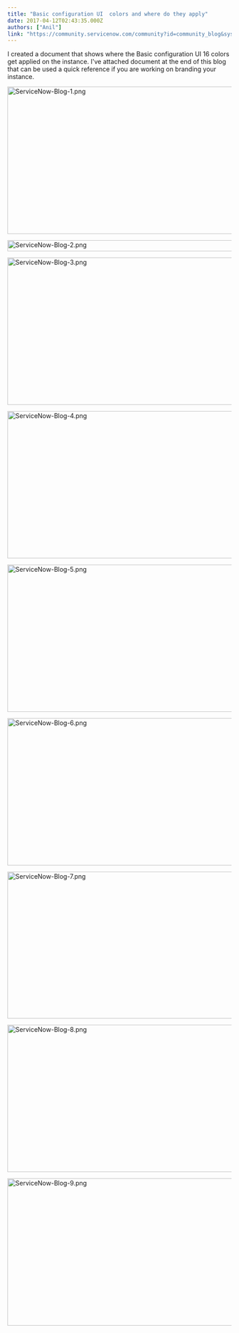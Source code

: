 ```yaml
---
title: "Basic configuration UI  colors and where do they apply"
date: 2017-04-12T02:43:35.000Z
authors: ["Anil"]
link: "https://community.servicenow.com/community?id=community_blog&sys_id=5ffde62ddbd0dbc01dcaf3231f961918"
---
```

<p>I created a document that shows where the Basic configuration UI 16 colors get applied on the instance. I've attached document at the end of this blog that can be used a quick reference if you are working on branding your instance.</p><p></p><p><img  alt="ServiceNow-Blog-1.png" class="image-1 jive-image" src="df9b85c2db5c97041dcaf3231f9619c1.iix" style="width: 620px; height: 331px;"/></p><p><img  alt="ServiceNow-Blog-2.png" class="image-2 jive-image" src="7f36a04edbd457041dcaf3231f96192e.iix" style="width: 620px; height: 25px;"/></p><p><img  alt="ServiceNow-Blog-3.png" class="image-3 jive-image" src="fa68cc86db1cdb048c8ef4621f961957.iix" style="width: 620px; height: 331px;"/></p><p><img  alt="ServiceNow-Blog-4.png" class="image-4 jive-image" src="4f746bf5dbd093049c9ffb651f96199a.iix" style="width: 620px; height: 331px;"/></p><p><img  alt="ServiceNow-Blog-5.png" class="image-5 jive-image" src="3f76ac4edbd0dfc03eb27a9e0f9619e3.iix" style="width: 620px; height: 331px;"/></p><p><img  alt="ServiceNow-Blog-6.png" class="image-6 jive-image" src="c9768ccedb98db048c8ef4621f9619d9.iix" style="width: 620px; height: 331px;"/></p><p><img  alt="ServiceNow-Blog-7.png" class="image-7 jive-image" src="10b32bb9db9093049c9ffb651f961988.iix" style="width: 620px; height: 330px;"/></p><p><img  alt="ServiceNow-Blog-8.png" class="image-8 jive-image" src="46b5084adb9c5704ed6af3231f96198a.iix" style="width: 620px; height: 331px;"/></p><p><img  alt="ServiceNow-Blog-9.png" class="image-9 jive-image" src="80efdf3ddb5c9fc0b322f4621f961905.iix" style="width: 620px; height: 331px;"/></p>